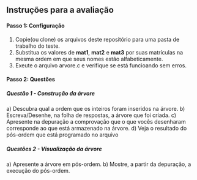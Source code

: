 ## Instruções para a avaliação

#### Passo 1: Configuração
1) Copie(ou clone) os arquivos deste repositório para uma pasta de trabalho do teste.
2) Substitua os valores de **mat1**, **mat2** e **mat3** por suas matrículas na mesma ordem em que seus nomes estão alfabeticamente.
3) Exeute o arquivo arvore.c e verifique se está funcioando sem erros.

#### Passo 2: Questões

##### Questão 1 - Construção da árvore
a) Descubra qual a ordem que os inteiros foram inseridos na árvore.
b) Escreva/Desenhe, na folha de respostas, a árvore que foi criada.
c) Apresente na depuração a comprovação que o que vocês desenharam corresponde ao que está armazenado na árvore.
d) Veja o resultado do pós-ordem que está programado no arquivo 

##### Questões 2 - Visualização da árvore
a) Apresente a árvore em pós-ordem.
b) Mostre, a partir da depuração, a execução do pós-ordem.
